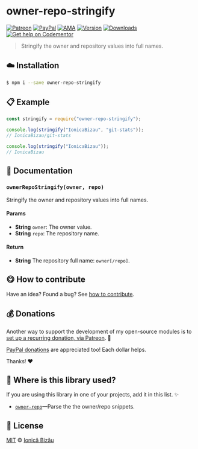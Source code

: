 
# owner-repo-stringify

 [![Patreon](https://img.shields.io/badge/Support%20me%20on-Patreon-%23e6461a.svg)][paypal-donations] [![PayPal](https://img.shields.io/badge/%24-paypal-f39c12.svg)][paypal-donations] [![AMA](https://img.shields.io/badge/ask%20me-anything-1abc9c.svg)](https://github.com/IonicaBizau/ama) [![Version](https://img.shields.io/npm/v/owner-repo-stringify.svg)](https://www.npmjs.com/package/owner-repo-stringify) [![Downloads](https://img.shields.io/npm/dt/owner-repo-stringify.svg)](https://www.npmjs.com/package/owner-repo-stringify) [![Get help on Codementor](https://cdn.codementor.io/badges/get_help_github.svg)](https://www.codementor.io/johnnyb?utm_source=github&utm_medium=button&utm_term=johnnyb&utm_campaign=github)

> Stringify the owner and repository values into full names.

## :cloud: Installation

```sh
$ npm i --save owner-repo-stringify
```


## :clipboard: Example



```js
const stringify = require("owner-repo-stringify");

console.log(stringify("IonicaBizau", "git-stats"));
// IonicaBizau/git-stats

console.log(stringify("IonicaBizau"));
// IonicaBizau
```

## :memo: Documentation


### `ownerRepoStringify(owner, repo)`
Stringify the owner and repository values into full names.

#### Params
- **String** `owner`: The owner value.
- **String** `repo`: The repository name.

#### Return
- **String** The repository full name: `owner[/repo]`.



## :yum: How to contribute
Have an idea? Found a bug? See [how to contribute][contributing].

## :moneybag: Donations

Another way to support the development of my open-source modules is
to [set up a recurring donation, via Patreon][patreon]. :rocket:

[PayPal donations][paypal-donations] are appreciated too! Each dollar helps.

Thanks! :heart:

## :dizzy: Where is this library used?
If you are using this library in one of your projects, add it in this list. :sparkles:


 - [`owner-repo`](https://github.com/IonicaBizau/owner-repo#readme)—Parse the the owner/repo snippets.

## :scroll: License

[MIT][license] © [Ionică Bizău][website]

[patreon]: https://www.patreon.com/ionicabizau
[paypal-donations]: https://www.paypal.com/cgi-bin/webscr?cmd=_s-xclick&hosted_button_id=RVXDDLKKLQRJW
[donate-now]: http://i.imgur.com/6cMbHOC.png

[license]: http://showalicense.com/?fullname=Ionic%C4%83%20Biz%C4%83u%20%3Cbizauionica%40gmail.com%3E%20(http%3A%2F%2Fionicabizau.net)&year=2016#license-mit
[website]: http://ionicabizau.net
[contributing]: /CONTRIBUTING.md
[docs]: /DOCUMENTATION.md
